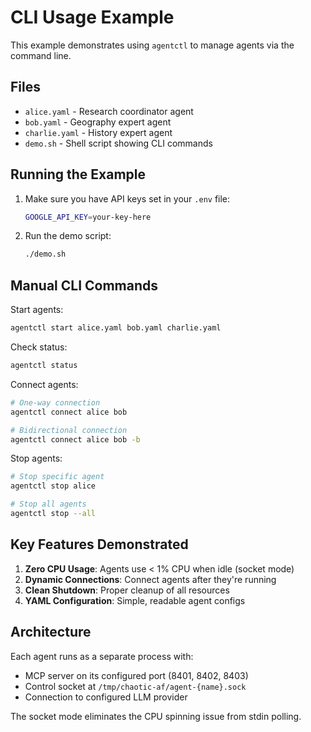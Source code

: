 # CLI Usage Example

This example demonstrates using `agentctl` to manage agents via the command line.

## Files

- `alice.yaml` - Research coordinator agent
- `bob.yaml` - Geography expert agent  
- `charlie.yaml` - History expert agent
- `demo.sh` - Shell script showing CLI commands

## Running the Example

1. Make sure you have API keys set in your `.env` file:
   ```bash
   GOOGLE_API_KEY=your-key-here
   ```

2. Run the demo script:
   ```bash
   ./demo.sh
   ```

## Manual CLI Commands

Start agents:
```bash
agentctl start alice.yaml bob.yaml charlie.yaml
```

Check status:
```bash
agentctl status
```

Connect agents:
```bash
# One-way connection
agentctl connect alice bob

# Bidirectional connection
agentctl connect alice bob -b
```

Stop agents:
```bash
# Stop specific agent
agentctl stop alice

# Stop all agents
agentctl stop --all
```

## Key Features Demonstrated

1. **Zero CPU Usage**: Agents use < 1% CPU when idle (socket mode)
2. **Dynamic Connections**: Connect agents after they're running
3. **Clean Shutdown**: Proper cleanup of all resources
4. **YAML Configuration**: Simple, readable agent configs

## Architecture

Each agent runs as a separate process with:
- MCP server on its configured port (8401, 8402, 8403)
- Control socket at `/tmp/chaotic-af/agent-{name}.sock`
- Connection to configured LLM provider

The socket mode eliminates the CPU spinning issue from stdin polling.
